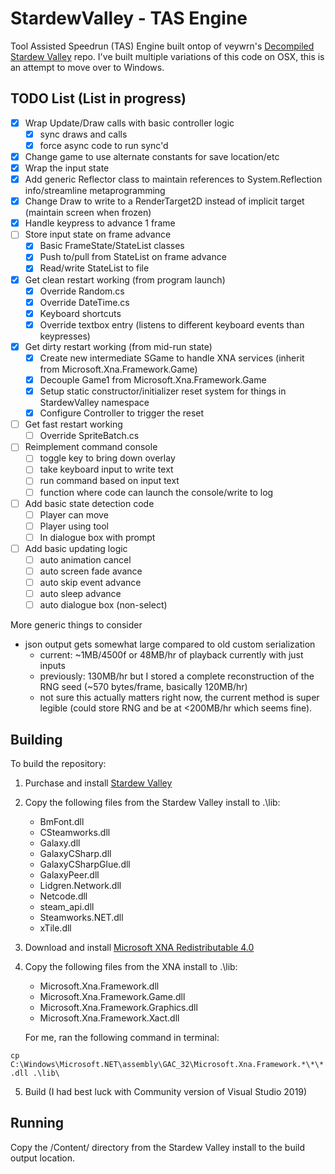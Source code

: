 # StardewValley - TAS Engine

Tool Assisted Speedrun (TAS) Engine built ontop of veywrn's [Decompiled Stardew Valley](https://github.com/veywrn/StardewValley) repo. I've built multiple variations of this code on OSX, this is an attempt to move over to Windows.

## TODO List (List in progress)

- [X] Wrap Update/Draw calls with basic controller logic
    - [X] sync draws and calls
    - [X] force async code to run sync'd
- [X] Change game to use alternate constants for save location/etc
- [X] Wrap the input state
- [X] Add generic Reflector class to maintain references to System.Reflection info/streamline metaprogramming
- [X] Change Draw to write to a RenderTarget2D instead of implicit target (maintain screen when frozen)
- [X] Handle keypress to advance 1 frame
- [ ] Store input state on frame advance
    - [X] Basic FrameState/StateList classes
    - [X] Push to/pull from StateList on frame advance
    - [X] Read/write StateList to file
- [X] Get clean restart working (from program launch)
    - [X] Override Random.cs
    - [X] Override DateTime.cs
    - [X] Keyboard shortcuts
    - [X] Override textbox entry (listens to different keyboard events than keypresses)
- [X] Get dirty restart working (from mid-run state)
    - [X] Create new intermediate SGame to handle XNA services (inherit from Microsoft.Xna.Framework.Game)
    - [X] Decouple Game1 from Microsoft.Xna.Framework.Game
    - [X] Setup static constructor/initializer reset system for things in StardewValley namespace
    - [X] Configure Controller to trigger the reset
- [ ] Get fast restart working
    - [ ] Override SpriteBatch.cs
- [ ] Reimplement command console
    - [ ] toggle key to bring down overlay
    - [ ] take keyboard input to write text
    - [ ] run command based on input text
    - [ ] function where code can launch the console/write to log
- [ ] Add basic state detection code
    - [ ] Player can move
    - [ ] Player using tool
    - [ ] In dialogue box with prompt
- [ ] Add basic updating logic
    - [ ] auto animation cancel
    - [ ] auto screen fade avance
    - [ ] auto skip event advance
    - [ ] auto sleep advance
    - [ ] auto dialogue box (non-select)

More generic things to consider

- json output gets somewhat large compared to old custom serialization 
    - current: ~1MB/4500f or 48MB/hr of playback currently with just inputs
    - previously: 130MB/hr but I stored a complete reconstruction of the RNG seed (~570 bytes/frame, basically 120MB/hr)
    - not sure this actually matters right now, the current method is super legible (could store RNG and be at <200MB/hr which seems fine).

## Building
To build the repository:

1.  Purchase and install [Stardew Valley](https://www.stardewvalley.net/)

2.  Copy the following files from the Stardew Valley install to .\lib\:
    - BmFont.dll
    - CSteamworks.dll
    - Galaxy.dll
    - GalaxyCSharp.dll
    - GalaxyCSharpGlue.dll
    - GalaxyPeer.dll
    - Lidgren.Network.dll
    - Netcode.dll
    - steam_api.dll
    - Steamworks.NET.dll
    - xTile.dll

3.  Download and install [Microsoft XNA Redistributable 4.0](https://www.microsoft.com/en-us/download/details.aspx?id=27598)

4.  Copy the following files from the XNA install to .\lib\:
    - Microsoft.Xna.Framework.dll
    - Microsoft.Xna.Framework.Game.dll
    - Microsoft.Xna.Framework.Graphics.dll
    - Microsoft.Xna.Framework.Xact.dll

    For me, ran the following command in terminal:

`cp C:\Windows\Microsoft.NET\assembly\GAC_32\Microsoft.Xna.Framework.*\*\*.dll .\lib\`

5.  Build (I had best luck with Community version of Visual Studio 2019)

## Running
Copy the /Content/ directory from the Stardew Valley install to the build output 
location.
